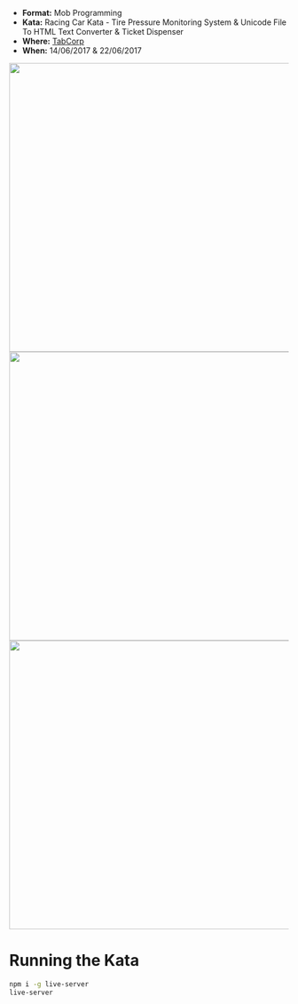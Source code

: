 * **Format:** Mob Programming
* **Kata:** Racing Car Kata - Tire Pressure Monitoring System & Unicode File To HTML Text Converter & Ticket Dispenser
* **Where:** [TabCorp](https://www.tabcorp.com.au/)
* **When:** 14/06/2017 & 22/06/2017

<img src="https://user-images.githubusercontent.com/2061821/27159207-b543551e-51ae-11e7-89b8-344beb8f15ca.jpg" width="520px" />

<img src="https://user-images.githubusercontent.com/2061821/27461418-d0f38c3a-57fc-11e7-9730-5544ddf5a0cf.jpg" width="520px" />

<img src="https://user-images.githubusercontent.com/2061821/27626943-4e9aed5c-5c2d-11e7-87af-6511b6a53a40.jpg" width="520px" />

# Running the Kata

```bash
npm i -g live-server
live-server
```

